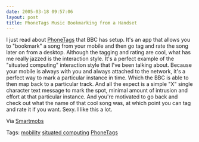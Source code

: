 ```yaml
---
date: 2005-03-18 09:57:06
layout: post
title: PhoneTags Music Bookmarking from a Handset
---
```


I just read about [PhoneTags](http://rnd.historicalfact.com/phonetags/) that BBC has setup. It's an app that allows you to "bookmark" a song from your mobile and then go tag and rate the song later on from a desktop. Although the tagging and rating are cool, what has me really jazzed is the interaction style. It's a perfect example of the "situated computing" interaction style that I've been talking about. Because your mobile is always with you and always attached to the network, it's a perfect way to mark a particular instance in time. Which the BBC is able to then map back to a particular track. And all the expect is a simple "X" single character text message to mark the spot, minimal amount of intrusion and effort at that particular instance. And you're motivated to go back and check out what the name of that cool song was, at which point you can tag and rate it if you want. Sexy. I like this a lot.

Via [Smartmobs](http://www.smartmobs.com/archive/2005/03/17/tagging_rules.html)

Tags: [mobility](http://www.bitsplitter.net/tag.php/mobility) [situated computing](http://www.bitsplitter.net/tag.php/situated+computing) [PhoneTags](http://www.bitsplitter.net/tag.php/phonetags)
